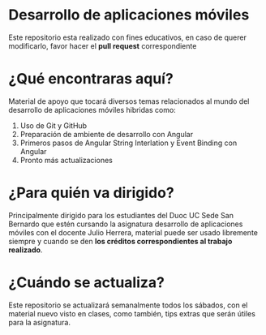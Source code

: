 #  Desarrollo de aplicaciones móviles 

Este repositorio esta realizado con fines educativos, en caso de querer modificarlo, favor hacer el **pull request** correspondiente

# ¿Qué encontraras aquí?

Material de apoyo que tocará diversos temas relacionados al mundo del desarrollo de aplicaciones móviles hibridas como:

1. Uso de Git y GitHub
2. Preparación de ambiente de desarrollo con Angular
3. Primeros pasos de Angular String Interlation y Event Binding con Angular
4. Pronto más actualizaciones

# ¿Para quién va dirigido?
Principalmente dirigido para los estudiantes del Duoc UC Sede San Bernardo que estén cursando la asignatura desarrollo de aplicaciones móviles con el docente Julio Herrera, material puede ser usado libremente siempre y cuando se den **los créditos correspondientes al trabajo realizado**.

# ¿Cuándo se actualiza?

Este repositorio se actualizará semanalmente todos los sábados, con el material nuevo visto en clases, como también, tips extras que serán útiles para la asignatura.
